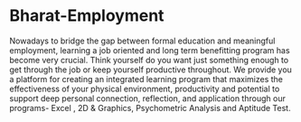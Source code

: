 Bharat-Employment
=================

Nowadays to bridge the gap between formal education and meaningful employment, learning a job oriented and long term benefitting program has become very crucial. Think yourself do you want just something enough to get through the job or keep yourself productive throughout. We provide you a platform for creating an integrated learning program that maximizes the effectiveness of your physical environment, productivity and potential to support deep personal connection, reflection, and application through our programs- Excel , 2D &amp; Graphics, Psychometric Analysis and Aptitude Test.

